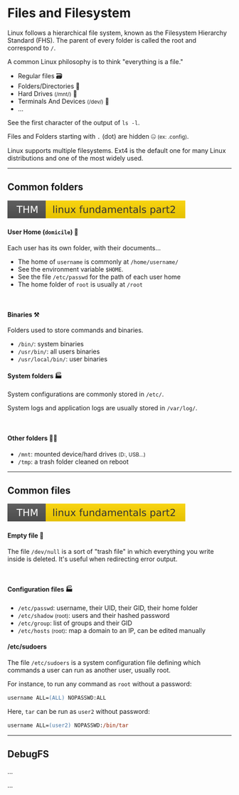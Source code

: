 # Files and Filesystem

<div class="row row-cols-md-2"><div>

Linux follows a hierarchical file system, known as the Filesystem Hierarchy Standard (FHS). The parent of every folder is called the root and correspond to `/`.

A common Linux philosophy is to think "everything is a file."

* Regular files 🗃️
* Folders/Directories 📂
* Hard Drives <small>(/mnt/)</small> 💾
* Terminals And Devices <small>(/dev/)</small> 🤖
* ...

See the first character of the output of `ls -l`.
</div><div>

Files and Folders starting with <code>.</code> (dot)  are hidden 🤐 <small>(ex: .config)</small>.

Linux supports multiple filesystems. Ext4 is the default one for many Linux distributions and one of the most widely used.
</div></div>

<hr class="sep-both">

## Common folders

[![linuxfundamentalspart2](../../../../cybersecurity/_badges/thm/linuxfundamentalspart2.svg)](https://tryhackme.com/room/linuxfundamentalspart2)

<div class="row row-cols-md-2"><div>

#### User  Home (<code>domicile</code>) 🏡

Each user has its own folder, with their documents...

* The home of `username` is commonly at `/home/username/`
* See the environment variable `$HOME`.
* See the file `/etc/passwd` for the path of each user home
* The home folder of `root` is usually at `/root`

<br>

#### Binaries ⚒️

Folders used to store commands and binaries.

* `/bin/`: system binaries
* `/usr/bin/`: all users binaries
* `/usr/local/bin/`: user binaries

</div><div>

#### System folders 🏭

System configurations are commonly stored in `/etc/`.

System logs and application logs are usually stored in `/var/log/`.

<br>

#### Other folders 🧑‍💻

* `/mnt`: mounted device/hard drives <small>(D:, USB...)</small>
* `/tmp`: a trash folder cleaned on reboot
</div></div>

<hr class="sep-both">

## Common files

[![linuxfundamentalspart2](../../../../cybersecurity/_badges/thm/linuxfundamentalspart2.svg)](https://tryhackme.com/room/linuxfundamentalspart2)

<div class="row row-cols-md-2"><div>

#### Empty file 🧭

The file `/dev/null` is a sort of "trash file" in which everything you write inside is deleted. It's useful when redirecting error output.

<br>

#### Configuration files 🏭

* `/etc/passwd`: username, their UID, their GID, their home folder
* `/etc/shadow` <small>(root)</small>: users and their hashed password
* `/etc/group`: list of groups and their GID
* `/etc/hosts` <small>(root)</small>: map a domain to an IP, can be edited manually
</div><div>

#### /etc/sudoers

The file `/etc/sudoers` is a system configuration file defining which commands a user can run as another user, usually root.

For instance, to run any command as `root` without a password:

```ps
username ALL=(ALL) NOPASSWD:ALL 
```

Here, `tar` can be run as `user2` without password:

```ps
username ALL=(user2) NOPASSWD:/bin/tar
```
</div></div>

<hr class="sep-both">

## DebugFS

<div class="row row-cols-md-2"><div>

...
</div><div>

...
</div></div>
